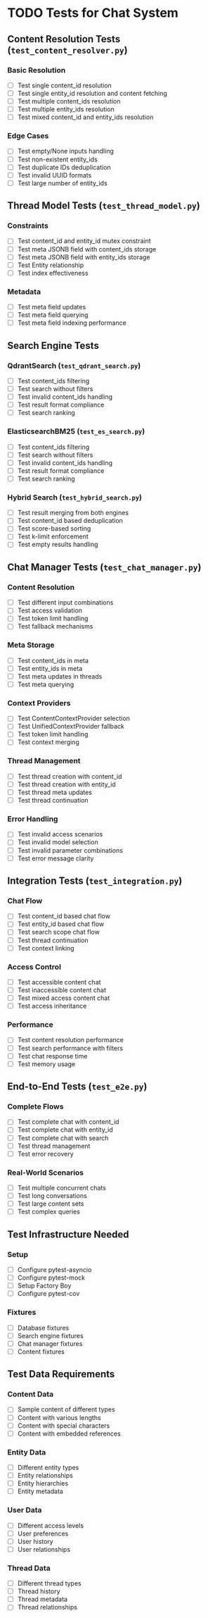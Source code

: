 # TODO Tests for Chat System

## Content Resolution Tests (`test_content_resolver.py`)

### Basic Resolution
- [ ] Test single content_id resolution
- [ ] Test single entity_id resolution and content fetching
- [ ] Test multiple content_ids resolution
- [ ] Test multiple entity_ids resolution
- [ ] Test mixed content_id and entity_ids resolution

### Edge Cases
- [ ] Test empty/None inputs handling
- [ ] Test non-existent entity_ids
- [ ] Test duplicate IDs deduplication
- [ ] Test invalid UUID formats
- [ ] Test large number of entity_ids

## Thread Model Tests (`test_thread_model.py`)

### Constraints
- [ ] Test content_id and entity_id mutex constraint
- [ ] Test meta JSONB field with content_ids storage
- [ ] Test meta JSONB field with entity_ids storage
- [ ] Test Entity relationship
- [ ] Test index effectiveness

### Metadata
- [ ] Test meta field updates
- [ ] Test meta field querying
- [ ] Test meta field indexing performance

## Search Engine Tests

### QdrantSearch (`test_qdrant_search.py`)
- [ ] Test content_ids filtering
- [ ] Test search without filters
- [ ] Test invalid content_ids handling
- [ ] Test result format compliance
- [ ] Test search ranking

### ElasticsearchBM25 (`test_es_search.py`)
- [ ] Test content_ids filtering
- [ ] Test search without filters
- [ ] Test invalid content_ids handling
- [ ] Test result format compliance
- [ ] Test search ranking

### Hybrid Search (`test_hybrid_search.py`)
- [ ] Test result merging from both engines
- [ ] Test content_id based deduplication
- [ ] Test score-based sorting
- [ ] Test k-limit enforcement
- [ ] Test empty results handling

## Chat Manager Tests (`test_chat_manager.py`)

### Content Resolution
- [ ] Test different input combinations
- [ ] Test access validation
- [ ] Test token limit handling
- [ ] Test fallback mechanisms

### Meta Storage
- [ ] Test content_ids in meta
- [ ] Test entity_ids in meta
- [ ] Test meta updates in threads
- [ ] Test meta querying

### Context Providers
- [ ] Test ContentContextProvider selection
- [ ] Test UnifiedContextProvider fallback
- [ ] Test token limit handling
- [ ] Test context merging

### Thread Management
- [ ] Test thread creation with content_id
- [ ] Test thread creation with entity_id
- [ ] Test thread meta updates
- [ ] Test thread continuation

### Error Handling
- [ ] Test invalid access scenarios
- [ ] Test invalid model selection
- [ ] Test invalid parameter combinations
- [ ] Test error message clarity

## Integration Tests (`test_integration.py`)

### Chat Flow
- [ ] Test content_id based chat flow
- [ ] Test entity_id based chat flow
- [ ] Test search scope chat flow
- [ ] Test thread continuation
- [ ] Test context linking

### Access Control
- [ ] Test accessible content chat
- [ ] Test inaccessible content chat
- [ ] Test mixed access content chat
- [ ] Test access inheritance

### Performance
- [ ] Test content resolution performance
- [ ] Test search performance with filters
- [ ] Test chat response time
- [ ] Test memory usage

## End-to-End Tests (`test_e2e.py`)

### Complete Flows
- [ ] Test complete chat with content_id
- [ ] Test complete chat with entity_id
- [ ] Test complete chat with search
- [ ] Test thread management
- [ ] Test error recovery

### Real-World Scenarios
- [ ] Test multiple concurrent chats
- [ ] Test long conversations
- [ ] Test large content sets
- [ ] Test complex queries

## Test Infrastructure Needed

### Setup
- [ ] Configure pytest-asyncio
- [ ] Configure pytest-mock
- [ ] Setup Factory Boy
- [ ] Configure pytest-cov

### Fixtures
- [ ] Database fixtures
- [ ] Search engine fixtures
- [ ] Chat manager fixtures
- [ ] Content fixtures

## Test Data Requirements

### Content Data
- [ ] Sample content of different types
- [ ] Content with various lengths
- [ ] Content with special characters
- [ ] Content with embedded references

### Entity Data
- [ ] Different entity types
- [ ] Entity relationships
- [ ] Entity hierarchies
- [ ] Entity metadata

### User Data
- [ ] Different access levels
- [ ] User preferences
- [ ] User history
- [ ] User relationships

### Thread Data
- [ ] Different thread types
- [ ] Thread history
- [ ] Thread metadata
- [ ] Thread relationships 